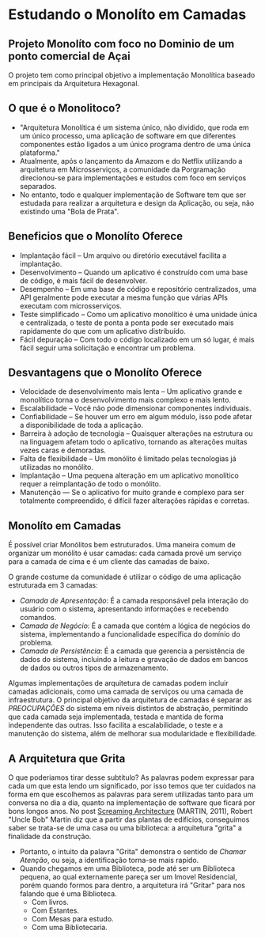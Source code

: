 # Estudando o Monolíto em Camadas

## Projeto Monolíto com foco no Dominio de um ponto comercial de Açai 

O projeto tem como principal objetivo a implementação Monolítica baseado em principais da Arquitetura Hexagonal.

## O que é o Monolitoco?
- "Arquitetura Monolítica é um sistema único, não dividido, que roda em um único processo, uma aplicação de software em que diferentes componentes estão ligados a um único programa dentro de uma única plataforma."
- Atualmente, após o lançamento da Amazom e do Netflix utilizando a arquitetura em Microsserviços, a comunidade da Porgramação direcionou-se para implementações e estudos com foco em serviços separados.
- No entanto, todo e qualquer implementação de Software tem que ser estudada para realizar a arquitetura e design da Aplicação, ou seja, não existindo uma "Bola de Prata".

## Beneficios que o Monolíto Oferece
- Implantação fácil – Um arquivo ou diretório executável facilita a implantação.
- Desenvolvimento – Quando um aplicativo é construído com uma base de código, é mais fácil de desenvolver.
- Desempenho – Em uma base de código e repositório centralizados, uma API geralmente pode executar a mesma função que várias APIs executam com microsserviços.
- Teste simplificado – Como um aplicativo monolítico é uma unidade única e centralizada, o teste de ponta a ponta pode ser executado mais rapidamente do que com um aplicativo distribuído. 
- Fácil depuração – Com todo o código localizado em um só lugar, é mais fácil seguir uma solicitação e encontrar um problema.

## Desvantagens que o Monolíto Oferece
- Velocidade de desenvolvimento mais lenta – Um aplicativo grande e monolítico torna o desenvolvimento mais complexo e mais lento.
- Escalabilidade – Você não pode dimensionar componentes individuais.
- Confiabilidade – Se houver um erro em algum módulo, isso pode afetar a disponibilidade de toda a aplicação.
- Barreira à adoção de tecnologia – Quaisquer alterações na estrutura ou na linguagem afetam todo o aplicativo, tornando as alterações muitas vezes caras e demoradas.
- Falta de flexibilidade – Um monólito é limitado pelas tecnologias já utilizadas no monólito.
- Implantação – Uma pequena alteração em um aplicativo monolítico requer a reimplantação de todo o monólito.
- Manutenção — Se o aplicativo for muito grande e complexo para ser totalmente compreendido, é difícil fazer alterações rápidas e corretas.

## Monolíto em Camadas
É possível criar Monólitos bem estruturados. Uma maneira comum de organizar um monólito é usar camadas: cada camada provê um serviço para a camada de cima e é um cliente das camadas de baixo.

O grande costume da comunidade é utilizar o código de uma aplicação estruturada em 3 camadas:

- _Camada de Apresentação_: É a camada responsável pela interação do usuário com o sistema, apresentando informações e recebendo comandos.
- _Camada de Negócio_: É a camada que contém a lógica de negócios do sistema, implementando a funcionalidade específica do domínio do problema.
- _Camada de Persistência_: É a camada que gerencia a persistência de dados do sistema, incluindo a leitura e gravação de dados em bancos de dados ou outros tipos de armazenamento.

Algumas implementações de arquitetura de camadas podem incluir camadas adicionais, como uma camada de serviços ou uma camada de infraestrutura.
O principal objetivo da arquitetura de camadas é separar as *PREOCUPAÇÕES* do sistema em níveis distintos de abstração, permitindo  que cada camada seja implementada, testada e mantida de forma independente das outras. Isso facilita a escalabilidade, o teste e a manutenção do sistema, além de melhorar sua modularidade e flexibilidade.

## A Arquitetura que Grita
O que poderiamos tirar desse subtitulo? As palavras podem expressar para cada um que esta lendo um significado, por isso temos que ter cuidados na forma em que escolhemos as palavras para serem utilizadas tanto para um conversa no dia a dia, quanto na implementação de software que ficará por bons longos anos.
No post [Screaming Architecture](https://blog.cleancoder.com/uncle-bob/2011/09/30/Screaming-Architecture.html) (MARTIN, 2011), Robert "Uncle Bob" Martin diz que a partir das plantas de edifícios, conseguimos saber se trata-se de uma casa ou uma biblioteca: a arquitetura "grita" a finalidade da construção.

-  Portanto, o intuito da palavra "Grita" demonstra o sentido de _Chamar Atenção_, ou seja, a identificação torna-se mais rapido.
-  Quando chegamos em uma Biblioteca, pode até ser um Biblioteca pequena, ao qual externamente pareça ser um Imovel Residencial, porém quando formos para dentro, a arquitetura irá "Gritar" para nos falando que é uma Biblioteca.
 	- Com livros.
  	- Com Estantes.
  	- Com Mesas para estudo.
  	- Com uma Bibliotecaria.
